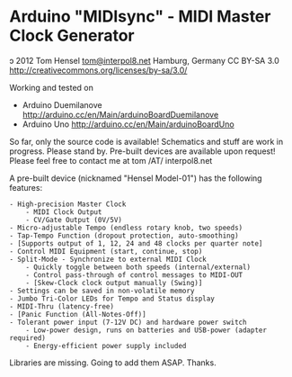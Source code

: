 Arduino "MIDIsync" - MIDI Master Clock Generator
=
ɔ 2012 Tom Hensel <tom@interpol8.net> Hamburg, Germany
CC BY-SA 3.0 http://creativecommons.org/licenses/by-sa/3.0/

Working and tested on
- Arduino Duemilanove http://arduino.cc/en/Main/arduinoBoardDuemilanove
- Arduino Uno http://arduino.cc/en/Main/arduinoBoardUno

So far, only the source code is available!
Schematics and stuff are work in progress. Please stand by.
Pre-built devices are available upon request!
Please feel free to contact me at tom /AT/ interpol8.net

A pre-built device (nicknamed "Hensel Model-01") has the following features:

	- High-precision Master Clock
		- MIDI Clock Output
		- CV/Gate Output (0V/5V)
	- Micro-adjustable Tempo (endless rotary knob, two speeds)
	- Tap-Tempo Function (dropout protection, auto-smoothing)
	- [Supports output of 1, 12, 24 and 48 clocks per quarter note]
	- Control MIDI Equipment (start, continue, stop)
	- Split-Mode - Synchronize to external MIDI Clock
		- Quickly toggle between both speeds (internal/external)
		- Control pass-through of control messages to MIDI-OUT
		- [Skew-Clock clock output manually (Swing)]
	- Settings can be saved in non-volatile memory
	- Jumbo Tri-Color LEDs for Tempo and Status display
	- MIDI-Thru (latency-free)
	- [Panic Function (All-Notes-Off)]
	- Tolerant power input (7-12V DC) and hardware power switch
		- Low-power design, runs on batteries and USB-power (adapter required)
		- Energy-efficient power supply included

Libraries are missing. Going to add them ASAP. Thanks.
